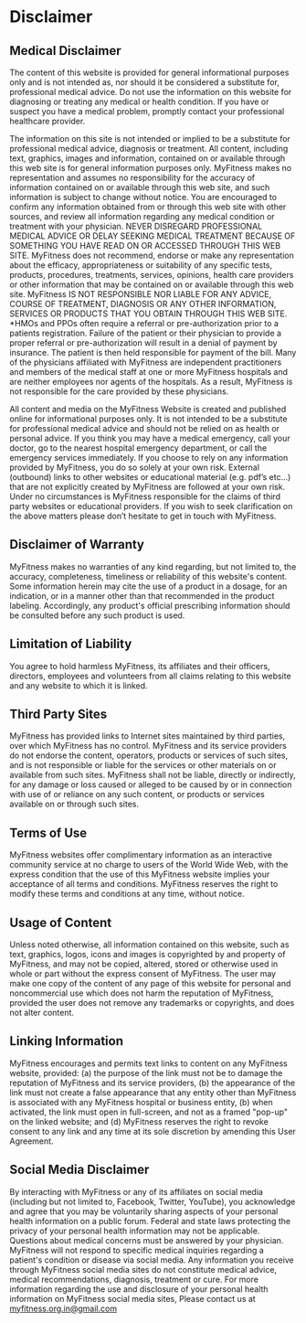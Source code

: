 # Disclaimer
<h2>Medical Disclaimer</h2>

The content of this website is provided for general informational purposes only and is not intended as, nor should it be considered a substitute for, professional medical advice. Do not use the information on this website for diagnosing or treating any medical or health condition. If you have or suspect you have a medical problem, promptly contact your professional healthcare provider.

The information on this site is not intended or implied to be a substitute for professional medical advice, diagnosis or treatment. All content, including text, graphics, images and information, contained on or available through this web site is for general information purposes only. MyFitness makes no representation and assumes no responsibility for the accuracy of information contained on or available through this web site, and such information is subject to change without notice. You are encouraged to confirm any information obtained from or through this web site with other sources, and review all information regarding any medical condition or treatment with your physician. NEVER DISREGARD PROFESSIONAL MEDICAL ADVICE OR DELAY SEEKING MEDICAL TREATMENT BECAUSE OF SOMETHING YOU HAVE READ ON OR ACCESSED THROUGH THIS WEB SITE.
MyFitness does not recommend, endorse or make any representation about the efficacy, appropriateness or suitability of any specific tests, products, procedures, treatments, services, opinions, health care providers or other information that may be contained on or available through this web site. MyFitness IS NOT RESPONSIBLE NOR LIABLE FOR ANY ADVICE, COURSE OF TREATMENT, DIAGNOSIS OR ANY OTHER INFORMATION, SERVICES OR PRODUCTS THAT YOU OBTAIN THROUGH THIS WEB SITE.
*HMOs and PPOs often require a referral or pre-authorization prior to a patients registration. Failure of the patient or their physician to provide a proper referral or pre-authorization will result in a denial of payment by insurance. The patient is then held responsible for payment of the bill.
Many of the physicians affiliated with MyFitness are independent practitioners and members of the medical staff at one or more MyFitness hospitals and are neither employees nor agents of the hospitals. As a result, MyFitness is not responsible for the care provided by these physicians.

All content and media on the MyFitness Website is created and published online for informational purposes only. It is not intended to be a substitute for professional medical advice and should not be relied on as health or personal advice.
If you think you may have a medical emergency, call your doctor, go to the nearest hospital emergency department, or call the emergency services immediately. If you choose to rely on any information provided by MyFitness, you do so solely at your own risk.
External (outbound) links to other websites or educational material (e.g. pdf’s etc…) that are not explicitly created by MyFitness are followed at your own risk. Under no circumstances is MyFitness responsible for the claims of third party websites or educational providers.
If you wish to seek clarification on the above matters please don’t hesitate to get in touch with MyFitness.

<h2>Disclaimer of Warranty</h2>
MyFitness makes no warranties of any kind regarding, but not limited to, the accuracy, completeness, timeliness or reliability of this website's content. Some information herein may cite the use of a product in a dosage, for an indication, or in a manner other than that recommended in the product labeling. Accordingly, any product's official prescribing information should be consulted before any such product is used.

<h2>Limitation of Liability</h2>
You agree to hold harmless MyFitness, its affiliates and their officers, directors, employees and volunteers from all claims relating to this website and any website to which it is linked.

<h2>Third Party Sites</h2>
MyFitness has provided links to Internet sites maintained by third parties, over which MyFitness has no control. MyFitness and its service providers do not endorse the content, operators, products or services of such sites, and is not responsible or liable for the services or other materials on or available from such sites. MyFitness shall not be liable, directly or indirectly, for any damage or loss caused or alleged to be caused by or in connection with use of or reliance on any such content, or products or services available on or through such sites.

<h2>Terms of Use</h2>
MyFitness websites offer complimentary information as an interactive community service at no charge to users of the World Wide Web, with the express condition that the use of this MyFitness website implies your acceptance of all terms and conditions. MyFitness reserves the right to modify these terms and conditions at any time, without notice.

<h2>Usage of Content</h2>
Unless noted otherwise, all information contained on this website, such as text, graphics, logos, icons and images is copyrighted by and property of MyFitness, and may not be copied, altered, stored or otherwise used in whole or part without the express consent of MyFitness. The user may make one copy of the content of any page of this website for personal and noncommercial use which does not harm the reputation of MyFitness, provided the user does not remove any trademarks or copyrights, and does not alter content.

<h2>Linking Information</h2>
MyFitness encourages and permits text links to content on any MyFitness website, provided: (a) the purpose of the link must not be to damage the reputation of MyFitness and its service providers, (b) the appearance of the link must not create a false appearance that any entity other than MyFitness is associated with any MyFitness hospital or business entity, (b) when activated, the link must open in full-screen, and not as a framed "pop-up" on the linked website; and (d) MyFitness reserves the right to revoke consent to any link and any time at its sole discretion by amending this User Agreement.

<h2>Social Media Disclaimer</h2>
By interacting with MyFitness or any of its affiliates on social media (including but not limited to, Facebook, Twitter, YouTube), you acknowledge and agree that you may be voluntarily sharing aspects of your personal health information on a public forum. Federal and state laws protecting the privacy of your personal health information may not be applicable. Questions about medical concerns must be answered by your physician. MyFitness will not respond to specific medical inquiries regarding a patient's condition or disease via social media. Any information you receive through MyFitness social media sites do not constitute medical advice, medical recommendations, diagnosis, treatment or cure. For more information regarding the use and disclosure of your personal health information on MyFitness social media sites, Please contact us at
<a href="mailto:myfitness.org.in@gmail.com">myfitness.org.in@gmail.com</a>  

